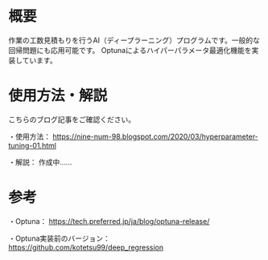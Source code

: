 # 概要

作業の工数見積もりを行うAI（ディープラーニング）プログラムです。一般的な回帰問題にも応用可能です。
Optunaによるハイパーパラメータ最適化機能を実装しています。


# 使用方法・解説

こちらのブログ記事をご確認ください。

・使用方法： https://nine-num-98.blogspot.com/2020/03/hyperparameter-tuning-01.html

・解説： 作成中……


# 参考

・Optuna： https://tech.preferred.jp/ja/blog/optuna-release/

・Optuna実装前のバージョン： https://github.com/kotetsu99/deep_regression

